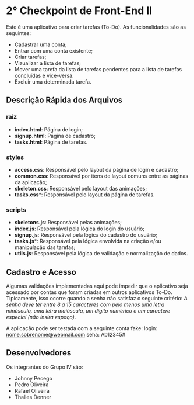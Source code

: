 # 2° Checkpoint de Front-End II

Este é uma aplicativo para criar tarefas (To-Do). As funcionalidades são as seguintes:
* Cadastrar uma conta;
* Entrar com uma conta existente;
* Criar tarefas;
* Vizualizar a lista de tarefas;
* Mover uma tarefa da lista de tarefas pendentes para a lista de tarefas concluídas e vice-versa.
* Excluir uma determinada tarefa.

## Descrição Rápida dos Arquivos

### raiz
* **index.html**: Página de login;
* **signup.html**: Página de cadastro;
* **tasks.html**: Página de tarefas.

### styles
* **access.css**: Responsável pelo layout da página de login e cadastro;
* **common.css**: Responsável por itens de layout comuns entre as páginas da aplicação;
* **skeleton.css**: Responsável pelo layout das animações;
* **tasks.css***: Responsável pelo layout da página de tarefas.

### scripts
* **skeletons.js**: Responsável pelas animações;
* **index.js**: Responsável pela lógica do login do usuário;
* **signup.js**: Responsável pela lógica do cadastro do usuário;
* **tasks.js***: Responsável pela lógica envolvida na criação e/ou manipulação das tarefas;
* **utils.js**: Responsável pela lógica de validação e normalização de dados.

## Cadastro e Acesso 

Algumas validações implementadas aqui pode impedir que o aplicativo seja acessado por contas que foram criadas em outros aplicativos To-Do. Tipicamente, isso
ocorre quando a senha não satisfaz o seguinte critério: *A senha deve ter entre 8 a 15 caracteres com pelo menos uma letra minúscula, uma letra maiúscula, um dígito numérico e um caractere especial (não insira espaço)*.

A aplicação pode ser testada com a seguinte conta fake:
login: nome.sobrenome@webmail.com
seha: Ab12345#

## Desenvolvedores

Os integrantes do Grupo IV são:
* Johnny Pecego
* Pedro Oliveira
* Rafael Oliveira
* Thalles Denner